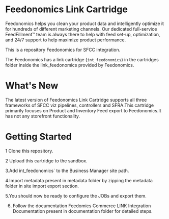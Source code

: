 # Feedonomics Link Cartridge

Feedonomics helps you clean your product data and intelligently optimize it for hundreds of different marketing channels. Our dedicated full-service FeedFillment™ team is always there to help with feed set-up, optimization, and 24/7 support to help maximize product performance.

This is a repository Feedonomics for SFCC integration.

The Feedonomics has a link cartridge (`int_feedonomics`) in the cartridges folder inside the link_feedonomics provided by Feedonomics.

# What's New
The latest version of Feedonomics Link Cartridge supports all three frameworks of SFCC viz pipelines, controllers and SFRA.This cartridge primarily focuses on 
Product and Inventory Feed export to Feedonomics.It has not any storefront functionality.

# Getting Started

1 Clone this repository.

2 Upload this cartridge to the sandbox.

3.Add int_feedonomics` to the Business Manager site path.

4.Import metadata present in metadata folder by zipping the metadata folder in site import export section.

5.You should now be ready to configure the JOBs and export them.

6. Follow the documentation Feedomics Commerce LINK Integration Documentation present in documentation folder for detailed steps. 
